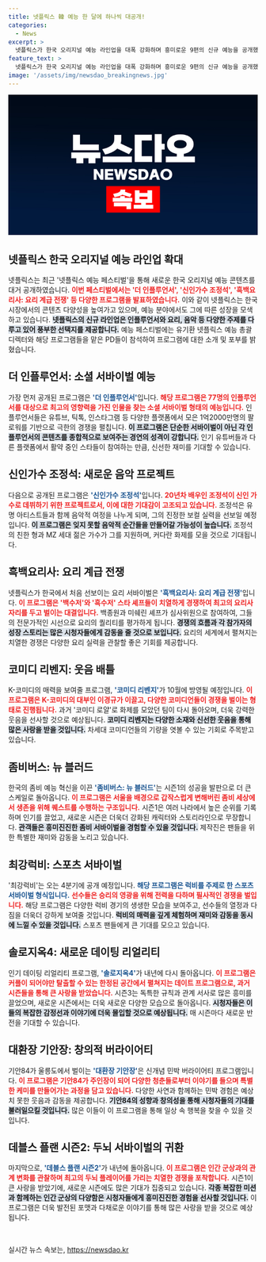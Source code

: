 ```yaml
---
title: 넷플릭스 韓 예능 한 달에 하나씩 대공개!
categories:
  - News
excerpt: >
  넷플릭스가 한국 오리지널 예능 라인업을 대폭 강화하며 흥미로운 9편의 신규 예능을 공개했다. 더 인플루언서, 최강럭비 등 신작들이 오는 4분기부터 공개될 예정으로, 독특한 경쟁과 재미로 시청자들의 기대를 모으고 있다!
feature_text: >
  넷플릭스가 한국 오리지널 예능 라인업을 대폭 강화하며 흥미로운 9편의 신규 예능을 공개했다. 더 인플루언서, 최강럭비 등 신작들이 오는 4분기부터 공개될 예정으로, 독특한 경쟁과 재미로 시청자들의 기대를 모으고 있다!
image: '/assets/img/newsdao_breakingnews.jpg'
---
```


<p><img src="/assets/img/newsdao_breakingnews.jpg" alt="pcversion 속보" /></p>

<h2 data-ke-size="size26">넷플릭스 한국 오리지널 예능 라인업 확대</h2>

<p data-ke-size="size16">넷플릭스는 최근 '넷플릭스 예능 페스티벌'을 통해 새로운 한국 오리지널 예능 콘텐츠를 대거 공개하였습니다. <b><span style="color: #ee2323;">이번 페스티벌에서는 '더 인플루언서', '신인가수 조정석', '흑백요리사: 요리 계급 전쟁' 등 다양한 프로그램을 발표하였습니다.</span></b> 이와 같이 넷플릭스는 한국 시장에서의 콘텐츠 다양성을 높여가고 있으며, 예능 분야에서도 그에 따른 성장을 모색하고 있습니다. <b><span style="background-color: #21538527;">넷플릭스의 신규 라인업은 인플루언서와 요리, 음악 등 다양한 주제를 다루고 있어 풍부한 선택지를 제공합니다.</span></b> 예능 페스티벌에는 유기환 넷플릭스 예능 총괄 디렉터와 해당 프로그램들을 맡은 PD들이 참석하여 프로그램에 대한 소개 및 포부를 밝혔습니다.</p>

<h2 data-ke-size="size26">더 인플루언서: 소셜 서바이벌 예능</h2>

<p data-ke-size="size16">가장 먼저 공개된 프로그램은 <b><span style="color: #1a5490;">'더 인플루언서'</span></b>입니다. <b><span style="color: #ee2323;">해당 프로그램은 77명의 인플루언서를 대상으로 최고의 영향력을 가진 인물을 찾는 소셜 서바이벌 형태의 예능입니다.</span></b> 인플루언서들은 유튜브, 틱톡, 인스타그램 등 다양한 플랫폼에서 모은 1억2000만명의 팔로워를 기반으로 극한의 경쟁을 펼칩니다. <b><span style="background-color: #21538527;">이 프로그램은 단순한 서바이벌이 아닌 각 인플루언서의 콘텐츠를 종합적으로 보여주는 경연의 성격이 강합니다.</span></b> 인기 유튜버들과 다른 플랫폼에서 활약 중인 스타들이 참여하는 만큼, 신선한 재미를 기대할 수 있습니다.</p>

<h2 data-ke-size="size26">신인가수 조정석: 새로운 음악 프로젝트</h2>

<p data-ke-size="size16">다음으로 공개된 프로그램은 <b><span style="color: #1a5490;">'신인가수 조정석'</span></b>입니다. <b><span style="color: #ee2323;">20년차 배우인 조정석이 신인 가수로 데뷔하기 위한 프로젝트로서, 이에 대한 기대감이 고조되고 있습니다.</span></b> 조정석은 유명 아티스트들과 함께 음악적 여정을 나누게 되며, 그의 진정한 보컬 실력을 선보일 예정입니다. <b><span style="background-color: #21538527;">이 프로그램은 잊지 못할 음악적 순간들을 만들어갈 가능성이 높습니다.</span></b> 조정석의 친한 형과 MZ 세대 젊은 가수가 그를 지원하며, 커다란 화제를 모을 것으로 기대됩니다.</p>

<h2 data-ke-size="size26">흑백요리사: 요리 계급 전쟁</h2>

<p data-ke-size="size16">넷플릭스가 한국에서 처음 선보이는 요리 서바이벌은 <b><span style="color: #1a5490;">'흑백요리사: 요리 계급 전쟁'</span></b>입니다. <b><span style="color: #ee2323;">이 프로그램은 '백수저'와 '흑수저' 스타 셰프들이 치열하게 경쟁하여 최고의 요리사 자리를 두고 벌이는 대결입니다.</span></b> 백종원과 미쉐린 셰프가 심사위원으로 참여하여, 그들의 전문가적인 시선으로 요리의 퀄리티를 평가하게 됩니다. <b><span style="background-color: #21538527;">경쟁의 흐름과 각 참가자의 성장 스토리는 많은 시청자들에게 감동을 줄 것으로 보입니다.</span></b> 요리의 세계에서 펼쳐지는 치열한 경쟁은 다양한 요리 실력을 관찰할 좋은 기회를 제공합니다.</p>

<h2 data-ke-size="size26">코미디 리벤지: 웃음 배틀</h2>

<p data-ke-size="size16">K-코미디의 매력을 보여줄 프로그램, <b><span style="color: #1a5490;">'코미디 리벤지'</span></b>가 10월에 방영될 예정입니다. <b><span style="color: #ee2323;">이 프로그램은 K-코미디의 대부인 이경규가 이끌고, 다양한 코미디언들이 경쟁을 벌이는 형태로 진행됩니다.</span></b> 과거 '코미디 로얄'로 화제를 모았던 팀이 다시 돌아오며, 더욱 강력한 웃음을 선사할 것으로 예상됩니다. <b><span style="background-color: #21538527;">코미디 리벤지는 다양한 소재와 신선한 웃음을 통해 많은 사랑을 받을 것입니다.</span></b> 차세대 코미디언들의 기량을 엿볼 수 있는 기회로 주목받고 있습니다.</p>

<h2 data-ke-size="size26">좀비버스: 뉴 블러드</h2>

<p data-ke-size="size16">한국의 좀비 예능 혁신을 이끈 <b><span style="color: #1a5490;">'좀비버스: 뉴 블러드'</span></b>는 시즌1의 성공을 발판으로 더 큰 스케일로 돌아옵니다. <b><span style="color: #ee2323;">이 프로그램은 서울을 배경으로 갑작스럽게 변해버린 좀비 세상에서 생존을 위해 퀘스트를 수행하는 구조입니다.</span></b> 시즌1은 여러 나라에서 높은 순위를 기록하며 인기를 끌었고, 새로운 시즌은 더욱더 강화된 캐릭터와 스토리라인으로 무장합니다. <b><span style="background-color: #21538527;">관객들은 흥미진진한 좀비 서바이벌을 경험할 수 있을 것입니다.</span></b> 제작진은 팬들을 위한 특별한 재미와 감동을 노리고 있습니다.</p>

<h2 data-ke-size="size26">최강럭비: 스포츠 서바이벌</h2>

<p data-ke-size="size16">'최강럭비'는 오는 4분기에 공개 예정입니다. <b><span style="color: #1a5490;">해당 프로그램은 럭비를 주제로 한 스포츠 서바이벌 형식입니다.</span></b> <b><span style="color: #ee2323;">선수들은 승리의 영광을 위해 전력을 다하며 필사적인 경쟁을 벌입니다.</span></b> 해당 프로그램은 다양한 럭비 경기의 생생한 모습을 보여주고, 선수들의 열정과 다짐을 더욱더 강하게 보여줄 것입니다. <b><span style="background-color: #21538527;">럭비의 매력을 깊게 체험하며 재미와 감동을 동시에 느낄 수 있을 것입니다.</span></b> 스포츠 팬들에게 큰 기대를 모으고 있습니다.</p>

<h2 data-ke-size="size26">솔로지옥4: 새로운 데이팅 리얼리티</h2>

<p data-ke-size="size16">인기 데이팅 리얼리티 프로그램, <b><span style="color: #1a5490;">'솔로지옥4'</span></b>가 내년에 다시 돌아옵니다. <b><span style="color: #ee2323;">이 프로그램은 커플이 되어야만 탈출할 수 있는 한정된 공간에서 펼쳐지는 데이트 프로그램으로, 과거 시즌들을 통해 큰 사랑을 받았습니다.</span></b> 시즌3는 독특한 규칙과 관계 서사로 많은 흥미를 끌었으며, 새로운 시즌에서는 더욱 새로운 다양한 모습으로 돌아옵니다. <b><span style="background-color: #21538527;">시청자들은 이들의 복잡한 감정선과 이야기에 더욱 몰입할 것으로 예상됩니다.</span></b> 매 시즌마다 새로운 반전을 기대할 수 있습니다.</p>

<h2 data-ke-size="size26">대환장 기안장: 창의적 버라이어티</h2>

<p data-ke-size="size16">기안84가 울릉도에서 벌이는 <b><span style="color: #1a5490;">'대환장 기안장'</span></b>은 신개념 민박 버라이어티 프로그램입니다. <b><span style="color: #ee2323;">이 프로그램은 기안84가 주인장이 되어 다양한 청춘들로부터 이야기를 들으며 특별한 케미를 만들어가는 과정을 담고 있습니다.</span></b> 다양한 사연과 함께하는 민박 경험은 예상치 못한 웃음과 감동을 제공합니다. <b><span style="background-color: #21538527;">기안84의 성향과 창의성을 통해 시청자들의 기대를 불러일으킬 것입니다.</span></b> 많은 이들이 이 프로그램을 통해 일상 속 행복을 찾을 수 있을 것입니다.</p>

<h2 data-ke-size="size26">데블스 플랜 시즌2: 두뇌 서바이벌의 귀환</h2>

<p data-ke-size="size16">마지막으로, <b><span style="color: #1a5490;">'데블스 플랜 시즌2'</span></b>가 내년에 돌아옵니다. <b><span style="color: #ee2323;">이 프로그램은 인간 군상과의 관계 변화를 관찰하며 최고의 두뇌 플레이어를 가리는 치열한 경쟁을 포착합니다.</span></b> 시즌1이 큰 사랑을 받았기에, 새로운 시즌에도 많은 기대가 집중되고 있습니다. <b><span style="background-color: #21538527;">각종 복잡한 미션과 함께하는 인간 군상의 다양함은 시청자들에게 흥미진진한 경험을 선사할 것입니다.</span></b> 이 프로그램은 더욱 발전된 포맷과 다채로운 이야기를 통해 많은 사랑을 받을 것으로 예상됩니다.</p>

<p data-ke-size="size16">&nbsp;</p>
실시간 뉴스 속보는, <a href="https://newsdao.kr" rel="dofollow">https://newsdao.kr</a>


